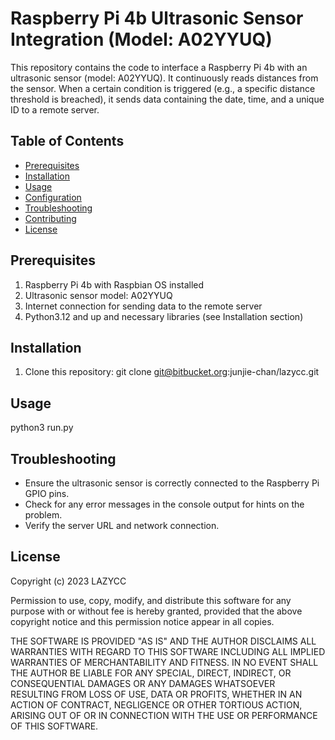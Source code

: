 # Raspberry Pi 4b Ultrasonic Sensor Integration (Model: A02YYUQ)

This repository contains the code to interface a Raspberry Pi 4b with an
ultrasonic sensor (model: A02YYUQ). It continuously reads distances from the
sensor. When a certain condition is triggered (e.g., a specific distance
threshold is breached), it sends data containing the date, time, and a unique
ID to a remote server.

## Table of Contents
- [Prerequisites](#prerequisites)
- [Installation](#installation)
- [Usage](#usage)
- [Configuration](#configuration)
- [Troubleshooting](#troubleshooting)
- [Contributing](#contributing)
- [License](#license)

## Prerequisites

1. Raspberry Pi 4b with Raspbian OS installed
2. Ultrasonic sensor model: A02YYUQ
3. Internet connection for sending data to the remote server
4. Python3.12 and up and necessary libraries (see Installation section)

## Installation

1. Clone this repository:
git clone git@bitbucket.org:junjie-chan/lazycc.git

## Usage
python3 run.py

## Troubleshooting
- Ensure the ultrasonic sensor is correctly connected to the Raspberry Pi GPIO
pins.
- Check for any error messages in the console output for hints on the problem.
- Verify the server URL and network connection.

## License


 Copyright (c) 2023 LAZYCC <See project README>

 Permission to use, copy, modify, and distribute this software for any
 purpose with or without fee is hereby granted, provided that the above
 copyright notice and this permission notice appear in all copies.

 THE SOFTWARE IS PROVIDED "AS IS" AND THE AUTHOR DISCLAIMS ALL WARRANTIES
 WITH REGARD TO THIS SOFTWARE INCLUDING ALL IMPLIED WARRANTIES OF
 MERCHANTABILITY AND FITNESS. IN NO EVENT SHALL THE AUTHOR BE LIABLE FOR
 ANY SPECIAL, DIRECT, INDIRECT, OR CONSEQUENTIAL DAMAGES OR ANY DAMAGES
 WHATSOEVER RESULTING FROM LOSS OF USE, DATA OR PROFITS, WHETHER IN AN
 ACTION OF CONTRACT, NEGLIGENCE OR OTHER TORTIOUS ACTION, ARISING OUT OF
 OR IN CONNECTION WITH THE USE OR PERFORMANCE OF THIS SOFTWARE.

